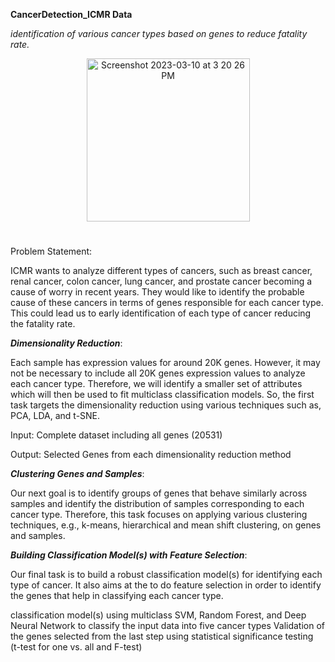 **CancerDetection_ICMR Data**

 *identification of various cancer types based on genes to reduce fatality rate.*
 
<p align="center">
  <img width="261" alt="Screenshot 2023-03-10 at 3 20 26 PM" src="https://user-images.githubusercontent.com/123208599/224420946-742b7958-56d4-48d7-a859-ef6224a30cf8.png">
</p>

#




Problem Statement:

ICMR wants to analyze different types of cancers, such as breast cancer, renal cancer, colon cancer, lung cancer, and prostate cancer becoming a cause of worry in recent years. They would like to identify the probable cause of these cancers in terms of genes responsible for each cancer type. This could lead us to early identification of each type of cancer reducing the fatality rate.


***Dimensionality Reduction***:

Each sample has expression values for around 20K genes. However, it may not be necessary to include all 20K genes expression values to analyze each cancer type. Therefore, we will identify a smaller set of attributes which will then be used to fit multiclass classification models. So, the first task targets the dimensionality reduction using various techniques such as,
PCA, LDA, and t-SNE.

Input: Complete dataset including all genes (20531)

Output: Selected Genes from each dimensionality reduction method

***Clustering Genes and Samples***:

Our next goal is to identify groups of genes that behave similarly across samples and identify the distribution of samples corresponding to each cancer type. Therefore, this task focuses on applying various clustering techniques, e.g., k-means, hierarchical and mean shift clustering, on genes and samples.

***Building Classification Model(s) with Feature Selection***:

Our final task is to build a robust classification model(s) for identifying each type of cancer. It also aims at the to do feature selection in order to identify the genes that help in classifying each cancer type.

  classification model(s) using multiclass SVM, Random Forest, and Deep Neural Network to classify the input data into five cancer types
  Validation of the genes selected from the last step using statistical significance testing (t-test for one vs. all and F-test)
